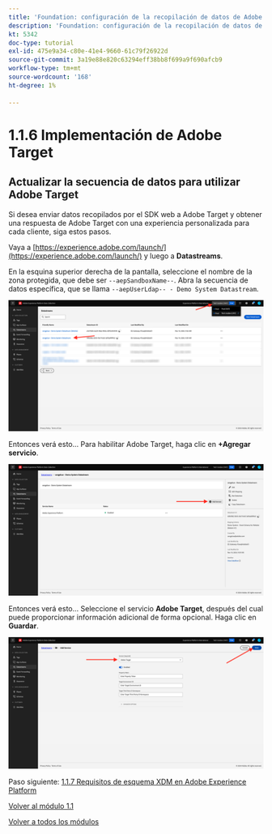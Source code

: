 ```yaml
---
title: 'Foundation: configuración de la recopilación de datos de Adobe Experience Platform y la extensión del SDK web: implementación de Adobe Target'
description: 'Foundation: configuración de la recopilación de datos de Adobe Experience Platform y la extensión del SDK web: implementación de Adobe Target'
kt: 5342
doc-type: tutorial
exl-id: 475e9a34-c80e-41e4-9660-61c79f26922d
source-git-commit: 3a19e88e820c63294eff38bb8f699a9f690afcb9
workflow-type: tm+mt
source-wordcount: '168'
ht-degree: 1%

---
```


# 1.1.6 Implementación de Adobe Target

## Actualizar la secuencia de datos para utilizar Adobe Target

Si desea enviar datos recopilados por el SDK web a Adobe Target y obtener una respuesta de Adobe Target con una experiencia personalizada para cada cliente, siga estos pasos.

Vaya a [https://experience.adobe.com/launch/](https://experience.adobe.com/launch/) y luego a **Datastreams**.

En la esquina superior derecha de la pantalla, seleccione el nombre de la zona protegida, que debe ser `--aepSandboxName--`. Abra la secuencia de datos específica, que se llama `--aepUserLdap-- - Demo System Datastream`.

![Haga clic en el icono Configuración de Edge en el panel de navegación izquierdo](./images/edgeconfig1b.png)

Entonces verá esto... Para habilitar Adobe Target, haga clic en **+Agregar servicio**.

![Depurador de AEP](./images/aa2.png)

Entonces verá esto... Seleccione el servicio **Adobe Target**, después del cual puede proporcionar información adicional de forma opcional. Haga clic en **Guardar**.

![Depurador de AEP](./images/at1.png)

Paso siguiente: [1.1.7 Requisitos de esquema XDM en Adobe Experience Platform](./ex7.md)

[Volver al módulo 1.1](./data-ingestion-launch-web-sdk.md)

[Volver a todos los módulos](./../../../overview.md)
